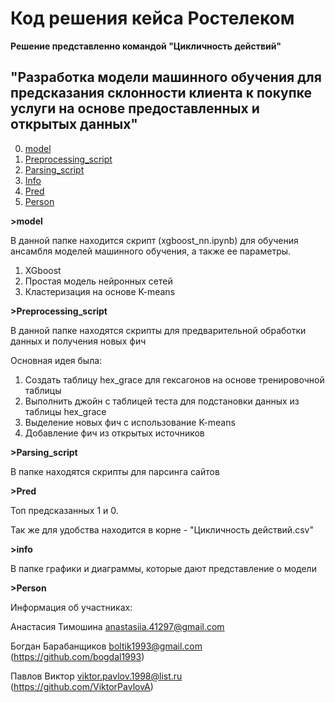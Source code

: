 # Код решения кейса Ростелеком

**Решение представленно командой "Цикличность действий"**

## "Разработка модели машинного обучения для предсказания склонности клиента к покупке услуги на основе предоставленных и открытых данных"

0. [model](#model)
1. [Preprocessing_script](#Preprocessing_script)
2. [Parsing_script](#Parsing_script)
3. [Info](#info)
4. [Pred](#Pred) 
5. [Person](#Person)

**>model**

В данной папке находится скрипт (xgboost_nn.ipynb) для обучения ансамбля моделей машинного обучения, а также ее параметры.

1. XGboost
2. Простая модель нейронных сетей
3. Кластеризация на основе K-means

**>Preprocessing_script**

В данной папке находятся скрипты для предварительной обработки данных и получения новых фич

Основная идея была:
1. Создать таблицу hex_grace для гексагонов на основе тренировочной таблицы
2. Выполнить джойн с таблицей теста для подстановки данных из таблицы hex_grace
3. Выделение новых фич с использование K-means
4. Добавление фич из открытых источников

**>Parsing_script**

В папке находятся скрипты для парсинга сайтов

**>Pred**

Топ предсказанных 1 и 0.

Так же для удобства находится в корне - "Цикличность действий.csv"



**>info**

В папке графики и диаграммы, которые дают представление о модели 

**>Person**

Информация об участниках: 


Анастасия Тимошина <anastasiia.41297@gmail.com>

Богдан Барабанщиков <boltik1993@gmail.com> (https://github.com/bogdal1993)

Павлов Виктор <viktor.pavlov.1998@list.ru> (https://github.com/ViktorPavlovA)


















